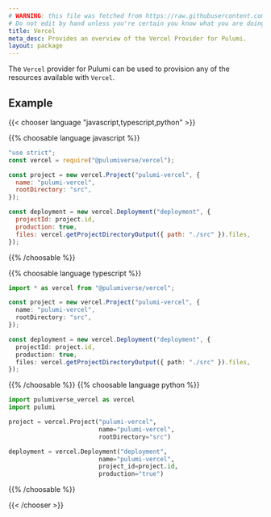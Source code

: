 ```yaml
---
# WARNING: this file was fetched from https://raw.githubusercontent.com/pulumiverse/pulumi-vercel/v2.8.0/docs/_index.md
# Do not edit by hand unless you're certain you know what you are doing!
title: Vercel
meta_desc: Provides an overview of the Vercel Provider for Pulumi.
layout: package
---
```


The `Vercel` provider for Pulumi can be used to provision any of the resources available with `Vercel`.

## Example

{{< chooser language "javascript,typescript,python" >}}

{{% choosable language javascript %}}

```javascript
"use strict";
const vercel = require("@pulumiverse/vercel");

const project = new vercel.Project("pulumi-vercel", {
  name: "pulumi-vercel",
  rootDirectory: "src",
});

const deployment = new vercel.Deployment("deployment", {
  projectId: project.id,
  production: true,
  files: vercel.getProjectDirectoryOutput({ path: "./src" }).files,
});
```

{{% /choosable %}}

{{% choosable language typescript %}}

```typescript
import * as vercel from "@pulumiverse/vercel";

const project = new vercel.Project("pulumi-vercel", {
  name: "pulumi-vercel",
  rootDirectory: "src",
});

const deployment = new vercel.Deployment("deployment", {
  projectId: project.id,
  production: true,
  files: vercel.getProjectDirectoryOutput({ path: "./src" }).files,
});
```

{{% /choosable %}}
{{% choosable language python %}}

```python
import pulumiverse_vercel as vercel
import pulumi

project = vercel.Project("pulumi-vercel",
                         name="pulumi-vercel",
                         rootDirectory="src")

deployment = vercel.Deployment("deployment",
                         name="pulumi-vercel",
                         project_id=project.id,
                         production="true")
```

{{% /choosable %}}

{{< /chooser >}}

